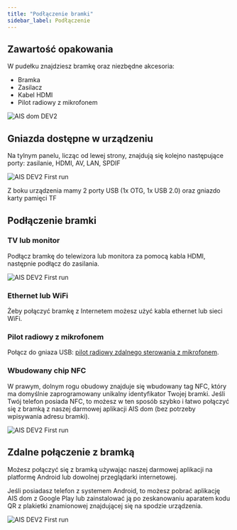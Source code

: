 ```yaml
---
title: "Podłączenie bramki"
sidebar_label: Podłączenie
---
```


## Zawartość opakowania

W pudełku znajdziesz bramkę oraz niezbędne akcesoria:

 * Bramka
 * Zasilacz
 * Kabel HDMI
 * Pilot radiowy z mikrofonem

![AIS dom DEV2](/img/en/bramka/bramka_full.jpg)


## Gniazda dostępne w urządzeniu

Na tylnym panelu, licząc od lewej strony, znajdują się kolejno następujące porty: zasilanie, HDMI, AV, LAN, SPDIF

![AIS DEV2 First run](/img/en/bramka/first_run_2.png)

Z boku urządzenia mamy 2 porty USB (1x OTG, 1x USB 2.0) oraz gniazdo karty pamięci TF

## Podłączenie bramki

### TV lub monitor

Podłącz bramkę do telewizora lub monitora za pomocą kabla HDMI, następnie podłącz do zasilania.


![AIS DEV2 First run](/img/en/bramka/first_run_2_1.png)

### Ethernet lub WiFi

Żeby połączyć bramkę z Internetem możesz użyć kabla ethernet lub sieci WiFi.


### Pilot radiowy z mikrofonem

Połącz do gniaza USB: [pilot radiowy zdalnego sterowania z mikrofonem](/docs/ais_remote_index).


### Wbudowany chip NFC

W prawym, dolnym rogu obudowy znajduje się wbudowany tag NFC, który ma domyślnie zaprogramowany unikalny identyfikator Twojej bramki. Jeśli Twój telefon posiada NFC, to możesz w ten sposób szybko i łatwo połączyć się z bramką z naszej darmowej aplikacji AIS dom (bez potrzeby wpisywania adresu bramki).


![AIS DEV2 First run](/img/en/bramka/first_run_3.png)


## Zdalne połączenie z bramką

Możesz połączyć się z bramką używając naszej darmowej aplikacji na platformę Android lub dowolnej przeglądarki internetowej.

Jeśli posiadasz telefon z systemem Android, to możesz pobrać aplikację AIS dom z Google Play lub zainstalować ją po zeskanowaniu aparatem kodu QR z plakietki znamionowej znajdującej się na spodzie urządzenia.

![AIS DEV2 First run](/img/en/bramka/first_run_4.png)

